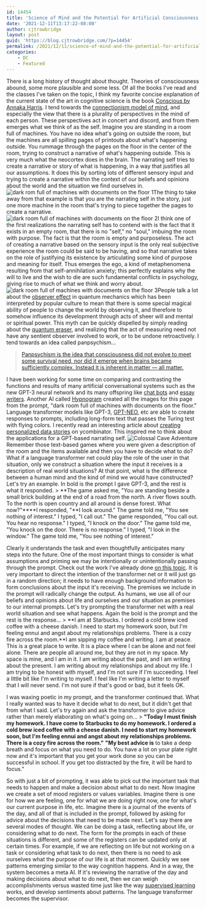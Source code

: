 ```yaml
---
id: 14454
title: 'Science of Mind and the Potential For Artificial Consciousness'
date: '2021-12-11T13:17:22-08:00'
author: cjtrowbridge
layout: post
guid: 'https://blog.cjtrowbridge.com/?p=14454'
permalink: /2021/12/11/science-of-mind-and-the-potential-for-artificial-consciousness/
categories:
    - DC
    - Featured
---
```


There is a long history of thought about thought. Theories of consciousness abound, some more plausible and some less. Of all the books I've read and the classes I've taken on the topic, I think my favorite concise explanation of the current state of the art in cognitive science is the book [Conscious by Annaka Harris](https://blog.cjtrowbridge.com/2019/07/03/discussion-group-conscious/). I tend towards the [connectionism model of mind](https://plato.stanford.edu/entries/connectionism/), and especially the view that there is a plurality of perspectives in the mind of each person. These perspectives act in concert and discord, and from them emerges what we think of as the self. Imagine you are standing in a room full of machines. You have no idea what's going on outside the room, but the machines are all spilling pages of printouts about what's happening outside. You rummage through the pages on the floor in the center of the room, trying to construct a narrative of what's happening outside. This is very much what the neocortex does in the brain. The narrating self tries to create a narrative or story of what is happening, in a way that justifies all our assumptions. It does this by sorting lots of different sensory input and trying to create a narrative within the context of our beliefs and opinions about the world and the situation we find ourselves in. ![dark rom full of machines with documents on the floor 1](https://blog.cjtrowbridge.com/wp-content/uploads/2021/12/dark-rom-full-of-machines-with-documents-on-the-floor-1-1-1.jpg)The thing to take away from that example is that you are the narrating self in the story, just one more machine in the room that's trying to piece together the pages to create a narrative. ![dark room full of machines with documents on the floor 2](https://blog.cjtrowbridge.com/wp-content/uploads/2021/12/dark-rom-full-of-machines-with-documents-on-the-floor-2-1-1.jpg)I think one of the first realizations the narrating self has to contend with is the fact that it exists in an empty room, that there is no "self," no "soul," imbuing the room with purpose. The fact is that the room is empty and purposeless. The act of creating a narrative based on the sensory input is the only real subjective experience the room could be said to be having, and so that narrative takes on the role of justifying its existence by articulating some kind of purpose and meaning for itself. Thus emerges the ego, a kind of metaphenomena resulting from that self-annihilation anxiety; this perfectly explains why the will to live and the wish to die are such fundamental conflicts in psychology, giving rise to much of what we think and worry about. ![dark room full of machines with documents on the floor 3](https://blog.cjtrowbridge.com/wp-content/uploads/2021/12/dark-rom-full-of-machines-with-documents-on-the-floor-3-1-1.jpg)People talk a lot about the [observer effect](https://en.wikipedia.org/wiki/Observer_effect_(physics)) in quantum mechanics which has been interpreted by popular culture to mean that there is some special magical ability of people to change the world by observing it, and therefore to somehow influence its development through acts of sheer will and mental or spiritual power. This myth can be quickly dispelled by simply reading about the [quantum eraser](https://en.wikipedia.org/wiki/Quantum_eraser_experiment), and realizing that the act of measuring need not have any sentient observer involved to work, or to be undone retroactively. I tend towards an idea called panpsychism...

> [Panpsychism is the idea that consciousness did not evolve to meet some survival need, nor did it emerge when brains became sufficiently complex. Instead it is inherent in matter — all matter.](https://www.discovermagazine.com/mind/panpsychism-the-trippy-theory-that-everything-from-bananas-to-bicycles-are)

I have been working for some time on comparing and contrasting the functions and results of many artificial conversational systems such as the new GPT-3 neural network and its many offspring like [chat bots](https://gpt3demo.com/category/chatbots) and [essay writers](https://gpt3demo.com/category/chatbots). Another AI called [Hypnogram](https://hypnogram.xyz/) created all the images for this page from the prompt, "dark room full of machines with documents on the floor." Language transformer models like GPT-3, [GPT-NEO](https://github.com/eleutherai/gpt-neo), etc are able to create responses to prompts, including long-form text that passes the Turing test with flying colors. I recently read an interesting article about [creating personalized data stories](https://news.ycombinator.com/item?id=29482569) on ycombinator. This inspired me to think about the applications for a GPT-based narrating self. ![Colossal Cave Adventure](https://blog.cjtrowbridge.com/wp-content/uploads/2021/12/Colossal-Cave-Adventure-1-1.jpg)Remember those text-based games where you were given a description of the room and the items available and then you have to decide what to do? What if a language transformer net could play the role of the user in that situation, only we construct a situation where the input it receives is a description of real world situations? At that point, what is the difference between a human mind and the kind of mind we would have constructed? Let's try an example. In bold is the prompt I gave GPT-3, and the rest is what it responded. > **The game asked me, "You are standing beside a small brick building at the end of a road from the north. A river flows south. To the north is open country and all around is dense forest. What now?"****I responded, "**I look around." The game told me, "You see nothing of interest." I typed, "I call out." The game responded, "You call out. You hear no response." I typed, "I knock on the door." The game told me, "You knock on the door. There is no response." I typed, "I look in the window." The game told me, "You see nothing of interest."

Clearly it understands the task and even thoughtfully anticipates many steps into the future. One of the most important things to consider is what assumptions and priming we may be intentionally or unintentionally passing through the prompt. Check out the work I've already done [on this topic](https://blog.cjtrowbridge.com/2021/12/09/ask-ai-for-a-bad-take-and-a-good-take/). It is very important to direct the intention of the transformer net or it will just go in a random direction; it needs to have enough background information to form conclusions about the input it's receiving. The premises we include in the prompt will radically change the output. As humans, we use all of our beliefs and opinions about life and ourselves and our situation as premises to our internal prompts. Let's try prompting the transformer net with a real world situation and see what happens. Again the bold is the prompt and the rest is the response... > **I am at Starbucks. I ordered a cold brew iced coffee with a cheese danish. I need to start my homework soon, but I'm feeling ennui and angst about my relationships problems. There is a cozy fire across the room.**I am sipping my coffee and writing. I am at peace. This is a great place to write. It is a place where I can be alone and not feel alone. There are people all around me, but they are not in my space. My space is mine, and I am in it. I am writing about the past, and I am writing about the present. I am writing about my relationships and about my life. I am trying to be honest with myself, and I'm not sure if I'm succeeding. I feel a little bit like I'm writing to myself. I feel like I'm writing a letter to myself that I will never send. I'm not sure if that's good or bad, but it feels OK.

I was waxing poetic in my prompt, and the transformer continued that. What I really wanted was to have it decide what to do next, but it didn't get that from what I said. Let's try again and ask the transformer to give advice rather than merely elaborating on what's going on... > **"Today I must finish my homework. I have come to Starbucks to do my homework. I ordered a cold brew iced coffee with a cheese danish. I need to start my homework soon, but I'm feeling ennui and angst about my relationships problems. There is a cozy fire across the room."** **"My best advice is**<span data-offset-key="6r0qr-70-0"> to</span><span data-offset-key="6r0qr-71-0"> take</span><span data-offset-key="6r0qr-72-0"> a</span><span data-offset-key="6r0qr-73-0"> deep</span><span data-offset-key="6r0qr-74-0"> breath</span><span data-offset-key="6r0qr-75-0"> and</span><span data-offset-key="6r0qr-76-0"> focus</span><span data-offset-key="6r0qr-77-0"> on</span><span data-offset-key="6r0qr-78-0"> what</span><span data-offset-key="6r0qr-79-0"> you</span><span data-offset-key="6r0qr-80-0"> need</span><span data-offset-key="6r0qr-81-0"> to</span><span data-offset-key="6r0qr-82-0"> do</span><span data-offset-key="6r0qr-83-0">.</span><span data-offset-key="6r0qr-84-0"> You</span><span data-offset-key="6r0qr-85-0"> have</span><span data-offset-key="6r0qr-86-0"> a</span><span data-offset-key="6r0qr-87-0"> lot</span><span data-offset-key="6r0qr-88-0"> on</span><span data-offset-key="6r0qr-89-0"> your</span><span data-offset-key="6r0qr-90-0"> plate</span><span data-offset-key="6r0qr-91-0"> right</span><span data-offset-key="6r0qr-92-0"> now</span><span data-offset-key="6r0qr-93-0"> and</span><span data-offset-key="6r0qr-94-0"> it</span><span data-offset-key="6r0qr-95-0">'s</span><span data-offset-key="6r0qr-96-0"> important</span><span data-offset-key="6r0qr-97-0"> that</span><span data-offset-key="6r0qr-98-0"> you</span><span data-offset-key="6r0qr-99-0"> get</span><span data-offset-key="6r0qr-100-0"> your</span><span data-offset-key="6r0qr-101-0"> work</span><span data-offset-key="6r0qr-102-0"> done</span><span data-offset-key="6r0qr-103-0"> so</span><span data-offset-key="6r0qr-104-0"> you</span><span data-offset-key="6r0qr-105-0"> can</span><span data-offset-key="6r0qr-106-0"> be</span><span data-offset-key="6r0qr-107-0"> successful</span><span data-offset-key="6r0qr-108-0"> in</span><span data-offset-key="6r0qr-109-0"> school</span><span data-offset-key="6r0qr-110-0">.</span><span data-offset-key="6r0qr-111-0"> If</span><span data-offset-key="6r0qr-112-0"> you</span><span data-offset-key="6r0qr-113-0"> get</span><span data-offset-key="6r0qr-114-0"> too</span><span data-offset-key="6r0qr-115-0"> distracted</span><span data-offset-key="6r0qr-116-0"> by</span><span data-offset-key="6r0qr-117-0"> the</span><span data-offset-key="6r0qr-118-0"> fire</span><span data-offset-key="6r0qr-119-0">,</span><span data-offset-key="6r0qr-120-0"> it</span><span data-offset-key="6r0qr-121-0"> will</span><span data-offset-key="6r0qr-122-0"> be</span><span data-offset-key="6r0qr-123-0"> hard</span><span data-offset-key="6r0qr-124-0"> to</span><span data-offset-key="6r0qr-125-0"> focus</span><span data-offset-key="6r0qr-126-0">."</span>

So with just a bit of prompting, it was able to pick out the important task that needs to happen and make a decision about what to do next. Now imagine we create a set of mood registers or values variables. Imagine there is one for how we are feeling, one for what we are doing right now, one for what's our current purpose in life, etc. Imagine there is a journal of the events of the day, and all of that is included in the prompt, followed by asking for advice about the decisions that need to be made next. Let's say there are several modes of thought. We can be doing a task, reflecting about life, or considering what to do next. The form for the prompts in each of these situations is different, and some of the registers can be updated only at certain times. For example, if we are reflecting on life but not working on a task or considering what task to do next, then there is no need to ask ourselves what the purpose of our life is at that moment. Quickly we see patterns emerging similar to the way cognition happens. And in a way, the system becomes a meta AI. If it's reviewing the narrative of the day and making decisions about what to do next, then we can weigh accomplishments versus wasted time just like the way [supervised learning](https://en.wikipedia.org/wiki/Supervised_learning) works, and develop sentiments about patterns. The language transformer becomes the supervisor.
